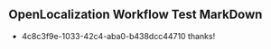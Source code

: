 ## OpenLocalization Workflow Test MarkDown
* 4c8c3f9e-1033-42c4-aba0-b438dcc44710 thanks!

<!--HONumber=Jul16_HO3-->


